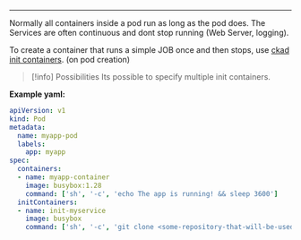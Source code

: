 ****

Normally all containers inside a pod run as long as the pod does. The Services are often continuous and dont stop running (Web Server, logging).

To create a container that runs a simple JOB once and then stops, use [ckad init containers](.md). (on pod creation)

>[!info] Possibilities
>Its possible to specify multiple init containers.

**Example yaml:**

```yaml
apiVersion: v1
kind: Pod
metadata:
  name: myapp-pod
  labels:
    app: myapp
spec:
  containers:
  - name: myapp-container
    image: busybox:1.28
    command: ['sh', '-c', 'echo The app is running! && sleep 3600']
  initContainers:
  - name: init-myservice
    image: busybox
    command: ['sh', '-c', 'git clone <some-repository-that-will-be-used-by-application> ;']
```
